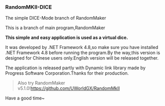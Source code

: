 ### RandomMKII-DICE
The simple DICE-Mode branch of RandomMaker
>
This is a branch of main program,RandomMaker
>
**This simple and easy application is used as a virtual dice.**
>
It was developed by .NET Framework 4.8,so make sure you have installed .NET Framework 4.8 before running the program.By the way,this version is designed for Chinese users only.English version will be released together.
>
The application is released partly with Dynamic link library made by Progress Software Corporation.Thanks for their production.
>
>Also try RandomMaker v5.1.0!https://github.com/UWorldGX/RandomMkII
>
Have a good time~
